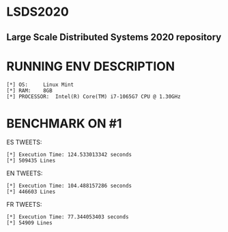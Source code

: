 # LSDS2020
## Large Scale Distributed Systems 2020 repository


RUNNING ENV DESCRIPTION
========================================================	
	[*] OS: 	Linux Mint
	[*] RAM:	8GB
	[*] PROCESSOR:	Intel(R) Core(TM) i7-1065G7 CPU @ 1.30GHz




BENCHMARK ON #1
========================================================

ES TWEETS:

	[*] Execution Time: 124.533013342 seconds
	[*] 509435 Lines

EN TWEETS:

	[*] Execution Time: 104.488157286 seconds
	[*] 446603 Lines

FR TWEETS:

	[*] Execution Time: 77.344053403 seconds
	[*] 54909 Lines
